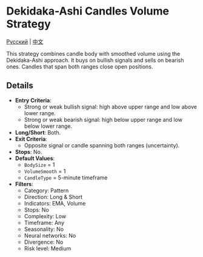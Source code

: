 # Dekidaka-Ashi Candles Volume Strategy
[Русский](README_ru.md) | [中文](README_cn.md)

This strategy combines candle body with smoothed volume using the Dekidaka-Ashi approach. It buys on bullish signals and sells on bearish ones. Candles that span both ranges close open positions.

## Details

- **Entry Criteria**:
  - Strong or weak bullish signal: high above upper range and low above lower range.
  - Strong or weak bearish signal: high below upper range and low below lower range.
- **Long/Short**: Both.
- **Exit Criteria**:
  - Opposite signal or candle spanning both ranges (uncertainty).
- **Stops**: No.
- **Default Values**:
  - `BodySize` = 1
  - `VolumeSmooth` = 1
  - `CandleType` = 5-minute timeframe
- **Filters**:
  - Category: Pattern
  - Direction: Long & Short
  - Indicators: EMA, Volume
  - Stops: No
  - Complexity: Low
  - Timeframe: Any
  - Seasonality: No
  - Neural networks: No
  - Divergence: No
  - Risk level: Medium
